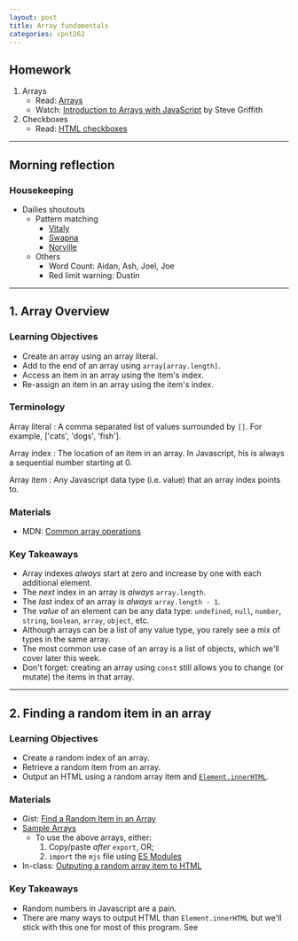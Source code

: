```yaml
---
layout: post
title: Array fundamentals
categories: cpnt262
---
```


## Homework
1. Arrays
    - Read: [Arrays](https://developer.mozilla.org/en-US/docs/Learn/JavaScript/First_steps/Arrays)
    - Watch: [Introduction to Arrays with JavaScript](https://youtu.be/arIhhRd1RPc) by Steve Griffith
2. Checkboxes
    - Read: [HTML checkboxes](https://developer.mozilla.org/en-US/docs/Web/HTML/Element/input/checkbox)

---

## Morning reflection
### Housekeeping
- Dailies shoutouts
    - Pattern matching
        - [Vitaly](https://codepen.io/gvitaly87/full/oNYWzQG)
        - [Swapna](https://swappnasama.github.io/string-examples/)
        - [Norville](https://codepen.io/nozky/pen/gOLWMzm)
    - Others
        - Word Count: Aidan, Ash, Joel, Joe
        - Red limit warning: Dustin

---

## 1. Array Overview
### Learning Objectives
- Create an array using an array literal.
- Add to the end of an array using `array[array.length]`.
- Access an item in an array using the item's index.
- Re-assign an item in an array using the item's index.

### Terminology
Array literal
: A comma separated list of values surrounded by `[]`. For example, ['cats', 'dogs', 'fish'].

Array index
: The location of an item in an array. In Javascript, his is always a sequential number starting at 0.

Array item
: Any Javascript data type (i.e. value) that an array index points to.

### Materials
- MDN: [Common array operations](https://developer.mozilla.org/en-US/docs/Web/JavaScript/Reference/Global_Objects/Array#common_operations)

### Key Takeaways
- Array indexes _always_ start at zero and increase by one with each additional element.
- The _next_ index in an array is _always_ `array.length`.
- The _last_ index of an array is _always_ `array.length - 1`.
- The _value_ of an element can be any data type: `undefined`, `null`, `number`, `string`, `boolean`, `array`, `object`, etc.
- Although arrays can be a list of any value type, you rarely see a mix of types in the same array.
- The most common use case of an array is a list of objects, which we'll cover later this week.
- Don't forget: creating an array using `const` still allows you to change (or mutate) the items in that array.

---

## 2. Finding a random item in an array
### Learning Objectives
- Create a random index of an array.
- Retrieve a random item from an array.
- Output an HTML using a random array item and [`Element.innerHTML`](https://developer.mozilla.org/en-US/docs/Web/API/Element/innerHTML).

### Materials
- Gist: [Find a Random Item in an Array](https://gist.github.com/acidtone/2a3cac26a229aa95685e5cf6344f2e4e)
- [Sample Arrays](https://github.com/sait-wbdv/sample-code/tree/master/assets/js)
    - To use the above arrays, either:
        1. Copy/paste _after_ `export`, OR;
        2. `import` the `mjs` file using [ES Modules](https://hacks.mozilla.org/2018/03/es-modules-a-cartoon-deep-dive/)
- In-class: [Outputing a random array item to HTML](https://codepen.io/acidtone/pen/ExNmROE)

### Key Takeaways
- Random numbers in Javascript are a pain.
- There are many ways to output HTML than `Element.innerHTML` but we'll stick with this one for most of this program. See [<template>: The Content Template element](https://developer.mozilla.org/en-US/docs/Web/HTML/Element/template) for a fancier way.

---

## 3. Output an HTML list from an array
### Learning Objectives
- Create a list of HTML items from an array using:
    - [`Array.prototype.join()`](https://developer.mozilla.org/en-US/docs/Web/JavaScript/Reference/Global_Objects/Array/join), 
    - [template literals](https://developer.mozilla.org/en-US/docs/Web/JavaScript/Reference/Template_literals), and 
    - [`Element.innerHTML`](https://developer.mozilla.org/en-US/docs/Web/API/Element/innerHTML).

### Terminology
Array glue
: A string that is added when joining elements of an array.

### Materials
- In-class: [Outputing an HTML list from an array](https://codepen.io/acidtone/pen/PobmaeM)

### Key Takeaways
- The array glue for an HTML list is most often `</li><li>`, which is then surrounded by `<ul><li>` and `</li></ul>`.

---

## Open lab-time
### Activities
1. Create a list of `img` URLs from your projects and assets and create a "Random Image of the Day" page.
2. Using the [`nouns.mjs`](https://github.com/sait-wbdv/sample-code/blob/master/assets/js/nouns.mjs) sample array, re-create a version of Tony's [Random Band Name Generator](https://acidtone.github.io/namor/).

---

### Tony's goals for Lab-Time
- Refactor [Random Band Name Generator](https://acidtone.github.io/namor/) to remove the nouns list from the phraser module.

---

## Dailies
- Submit today's Codepen/repo/gist to the Dailies section (in Assessments) in Brightspace.